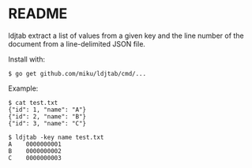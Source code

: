 README
======

ldjtab extract a list of values from a given key and the line number of the
document from a line-delimited JSON file.

Install with:

    $ go get github.com/miku/ldjtab/cmd/...

Example:

    $ cat test.txt
    {"id": 1, "name": "A"}
    {"id": 2, "name": "B"}
    {"id": 3, "name": "C"}

    $ ldjtab -key name test.txt
    A    0000000001
    B    0000000002
    C    0000000003
